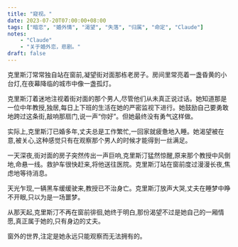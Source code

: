 ```yaml
---
title: "窥视。"
date: 2023-07-20T07:00:00+08:00
tags: ["暗恋", "婚外情", "渴望", "失落", "归属", "命定", "Claude"]
notes:
    - "Claude"
    - "关于婚外恋，悲剧。"
draft: false
---
```


克里斯汀常常独自站在窗前,凝望街对面那栋老房子。房间里常亮着一盏昏黄的小台灯,在夜幕降临的城市中像一盏孤灯。

克里斯汀着迷地注视着街对面的那个男人,尽管他们从未真正说过话。她知道那是一位中年教授,独居,每日上下班的生活在她的严密监视下进行。她鼓励自己要勇敢地跨过这条街,敲响那扇门,说一声“你好”。但她最终没有勇气这样做。

实际上,克里斯汀已婚多年,丈夫总是工作繁忙,一回家就疲惫地入睡。她渴望被在意,被关心,这种感觉只有在观察那个男人的时候才能得到一丝满足。

一天深夜,街对面的房子突然传出一声巨响,克里斯汀猛然惊醒,原来那个教授中风倒地,命悬一线。救护车很快赶来,将他送往医院。克里斯汀站在窗前度过漫漫长夜,焦虑地等待消息。

天光乍现,一辆黑车缓缓驶来,教授已不治身亡。克里斯汀放声大哭,丈夫在睡梦中睁不开眼,只以为是一场噩梦。

从那天起,克里斯汀不再在窗前徘徊,她终于明白,那份渴望不过是她自己的一厢情愿,真正属于她的,只有身边的丈夫。

窗外的世界,注定是她永远只能观察而无法拥有的。

